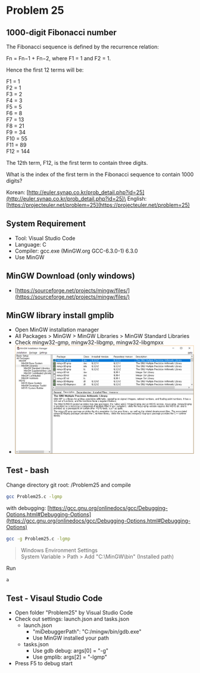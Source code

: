 # Problem 25

## 1000-digit Fibonacci number

The Fibonacci sequence is defined by the recurrence relation:

Fn = Fn−1 + Fn−2, where F1 = 1 and F2 = 1.

Hence the first 12 terms will be:

F1 = 1\
F2 = 1\
F3 = 2\
F4 = 3\
F5 = 5\
F6 = 8\
F7 = 13\
F8 = 21\
F9 = 34\
F10 = 55\
F11 = 89\
F12 = 144

The 12th term, F12, is the first term to contain three digits.

What is the index of the first term in the Fibonacci sequence to contain 1000 digits?

Korean: [http://euler.synap.co.kr/prob_detail.php?id=25](http://euler.synap.co.kr/prob_detail.php?id=25)\
English: [https://projecteuler.net/problem=25](https://projecteuler.net/problem=25)

## System Requirement

- Tool: Visual Studio Code
- Language: C
- Compiler: gcc.exe (MinGW.org GCC-6.3.0-1) 6.3.0
- Use MinGW

## MinGW Download (only windows)

- [https://sourceforge.net/projects/mingw/files/](https://sourceforge.net/projects/mingw/files/)

## MinGW library install gmplib

- Open MinGW installation manager
- All Packages > MinGW > MinGW Libraries > MinGW Standard Libraries
- Check mingw32-gmp, mingw32-libgmp, mingw32-libgmpxx
- ![MinGW Install Manager](https://github.com/jongfeel/ProjectEuler/blob/master/Problems/Problem15/MinGW%20installation%20manager%2C%20mingw32-gmp.png)

## Test - bash

Change directory git root: /Problem25
and compile

```bash
gcc Problem25.c -lgmp
```

with debugging: [https://gcc.gnu.org/onlinedocs/gcc/Debugging-Options.html#Debugging-Options](https://gcc.gnu.org/onlinedocs/gcc/Debugging-Options.html#Debugging-Options)

```bash
gcc -g Problem25.c -lgmp
```

> Windows Environment Settings\
> System Variable > Path > Add "C:\MinGW\bin" (Installed path)

Run

```bash
a
```

## Test - Visaul Studio Code

- Open folder "Problem25" by Visual Studio Code
- Check out settings: launch.json and tasks.json
  - launch.json
    - "miDebuggerPath": "C:/mingw/bin/gdb.exe"
    - Use MinGW installed your path
  - tasks.json
    - Use gdb debug: args[0] = "-g"
    - Use gmplib: args[2] = "-lgmp"
- Press F5 to debug start
